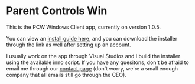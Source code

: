 # Parent Controls Win

This is the PCW Windows Client app, currently on version 1.0.5.

You can view an [install guide here](https://www.parentcontrols.win/install_pcw), and you can download the installer through the link as well after setting up an account.

I usually work on the app through Visual Studios and I build the installer using the available inno script. If you have any quesitons, don't be afraid to email me through our [contact page](https://www.parentcontrols.win/contact) (don't worry, we're a small enough company that all emails still go through the CEO). 
